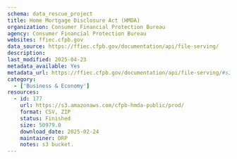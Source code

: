 ```yaml
---
schema: data_rescue_project 
title: Home Mortgage Disclosure Act (HMDA)
organization: Consumer Financial Protection Bureau
agency: Consumer Financial Protection Bureau
websites: ffiec.cfpb.gov
data_source: https://ffiec.cfpb.gov/documentation/api/file-serving/
description: 
last_modified: 2025-04-23
metadata_available: Yes
metadata_url: https://ffiec.cfpb.gov/documentation/api/file-serving/#s3-file-service
category:
  - ['Business & Economy'] 
resources:
  - id: 177
    url: https://s3.amazonaws.com/cfpb-hmda-public/prod/
    format: CSV, ZIP
    status: Finished
    size: 50979.0
    download_date: 2025-02-24
    maintainer: DRP
    notes: s3 bucket.
---
```


